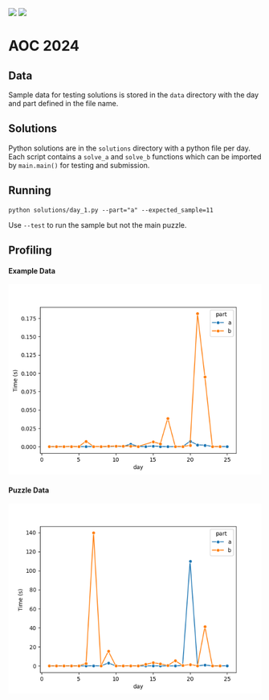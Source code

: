 ![](https://img.shields.io/badge/stars-50-yellow)
![](https://img.shields.io/badge/days%20completed-25-red)

# AOC 2024

## Data

Sample data for testing solutions is stored in the `data` directory with the day and part defined in the file name.

## Solutions

Python solutions are in the `solutions` directory with a python file per day. Each script contains a `solve_a` and
`solve_b` functions which can be imported by `main.main()` for testing and submission.

## Running

```shell
python solutions/day_1.py --part="a" --expected_sample=11
```

Use `--test` to run the sample but not the main puzzle.

## Profiling

#### Example Data

![Example Data](example_profiling.png)

#### Puzzle Data

![Puzzle Data](puzzle_profiling.png)
